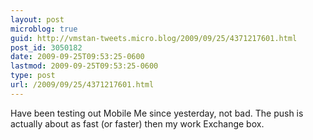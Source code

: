 ```yaml
---
layout: post
microblog: true
guid: http://vmstan-tweets.micro.blog/2009/09/25/4371217601.html
post_id: 3050182
date: 2009-09-25T09:53:25-0600
lastmod: 2009-09-25T09:53:25-0600
type: post
url: /2009/09/25/4371217601.html
---
```

Have been testing out Mobile Me since yesterday, not bad. The push is actually about as fast (or faster) then my work Exchange box.
